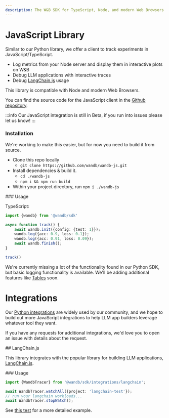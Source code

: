 ```yaml
---
description: The W&B SDK for TypeScript, Node, and modern Web Browsers
---
```


# JavaScript Library

Similar to our Python library, we offer a client to track experiments in JavaScript/TypeScript.

- Log metrics from your Node server and display them in interactive plots on W&B
- Debug LLM applications with interactive traces
- Debug [LangChain.js](https://github.com/hwchase17/langchainjs) usage

This library is compatible with Node and modern Web Browsers. 

You can find the source code for the JavaScript client in the [Github repository](https://github.com/wandb/wandb-js).

:::info
Our JavaScript integration is still in Beta, if you run into issues please let us know!
:::

### Installation

We're working to make this easier, but for now you need to build it from source.

- Clone this repo locally 
    - `git clone https://github.com/wandb/wandb-js.git`
- Install dependencies & build it. 
    - `cd ./wandb-js`
    - `npm i && npm run build`
- Within your project directory, run `npm i ./wandb-js`


### Usage

TypeScript:

```typescript
import {wandb} from '@wandb/sdk'

async function track() {
    await wandb.init({config: {test: 1}});
    wandb.log({acc: 0.9, loss: 0.1});
    wandb.log({acc: 0.91, loss: 0.09});
    await wandb.finish();
}

track()
```

We're currently missing a lot of the functionality found in our Python SDK, but basic logging functionality is available. We'll be adding additional features like [Tables](https://docs.wandb.ai/guides/data-vis?utm_source=github&utm_medium=code&utm_campaign=wandb&utm_content=readme) soon.

# Integrations

Our [Python integrations](https://docs.wandb.ai/guides/integrations) are widely used by our community, and we hope to build out more JavaScript integrations to help LLM app builders leverage whatever tool they want. 

If you have any requests for additional integrations, we'd love you to open an issue with details about the request.

## LangChain.js

This library integrates with the popular library for building LLM applications, [LangChain.js](https://github.com/hwchase17/langchainjs).

### Usage

```typescript
import {WandbTracer} from '@wandb/sdk/integrations/langchain';

await WandbTracer.watchAll({project: 'langchain-test'});
// run your langchain workloads...
await WandbTracer.stopWatch();
```

See [this test](https://github.com/wandb/wandb-js/blob/main/src/sdk/integrations/langchain/langchain.test.ts) for a more detailed example. 